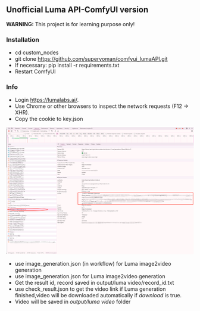 ## Unofficial Luma API-ComfyUI version

**WARNING:** This project is for learning purpose only!

### Installation

- cd custom_nodes
- git clone https://github.com/superyoman/comfyui_lumaAPI.git
- If necessary: pip install -r requirements.txt
- Restart ComfyUI

### Info

- Login https://lumalabs.ai/.
- Use Chrome or other browsers to inspect the network requests (F12 -> XHR).
- Copy the cookie to key.json

![1](tutorial.png)
- use image_generation.json (in workflow) for Luma image2video generation
- use image_generation.json for Luma image2video generation
- Get the result id, record saved in output/luma video/record_id.txt
- use check_result.json to get the video link if Luma generation finished,video will be downloaded automatically if *download* is true.
- Video will be saved in *output/luma video* folder
